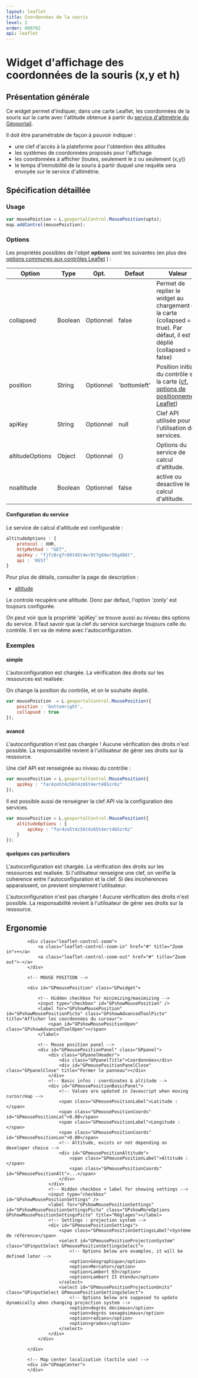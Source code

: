 ```yaml
---
layout: leaflet
title: Coordonnées de la souris
level: 2
order: 000702
api: leaflet
---
```


# Widget d'affichage des coordonnées de la souris (x,y et h)

## Présentation générale

Ce widget permet d'indiquer, dans une carte Leaflet, les coordonnées de la souris sur la carte avec l'altitude obtenue à partir du [service d'altimétrie du Géoportail](http://api.ign.fr/tech-docs-js/fr/developpeur/alti.html).

Il doit être paramétrable de façon à pouvoir indiquer : 

* une clef d'accès à la plateforme pour l'obtention des altitudes
* les systèmes de coordonnées proposés pour l'affichage
* les coordonnées à afficher (toutes, seulement le z ou seulement (x,y))
* le temps d'immobilité de la souris à partir duquel une requête sera envoyée sur le service d'altimétrie. 


## Spécification détaillée

### Usage

``` javascript
var mousePoistion = L.geoportalControl.MousePosition(opts);
map.addControl(mousePoistion);
```

### Options

Les propriétés possibles de l'objet **options** sont les suivantes 
(en plus des [options communes aux contrôles Leaflet](http://leafletjs.com/reference.html#control) ) :

Option      |  Type   |    Opt.   | Defaut    | Valeur
-|-|-|-|-|
collapsed   | Boolean | Optionnel | false     | Permet de replier le widget au chargement de la carte (collapsed = true). Par défaut, il est déplié (collapsed = false)
position    | String  | Optionnel | 'bottomleft' | Position initiale du contrôle sur la carte ([cf. options de positionnement Leaflet](http://leafletjs.com/reference.html#control-positions))
apiKey      | String  | Optionnel | null      | Clef API utilisée pour l'utilisation des services.
altitudeOptions | Object | Optionnel | {}     | Options du service de calcul d'altitude.
noaltitude  | Boolean | Optionnel | false     | active ou desactive le calcul d'altitude.

#### Configuration du service

Le service de calcul d'altitude est configurable :

``` javascript
altitudeOptions : {
    protocol : XHR,
    httpMethod : "GET",
    apiKey : "fjfz8rg7r89t45t4er8t7g84er56g486t",
    api : 'REST'
}
```

Pour plus de détails, consulter la page de description :
- [altitude](./../bibacces/dd_services_altimetrie.html)

Le controle recupère une altitude. 
Donc par defaut, l'option 'zonly' est toujours configurée.

On peut voir que la propriété 'apiKey' se trouve aussi au niveau des options du service.
Il faut savoir que la clef du service surcharge toujours celle du contrôle. 
Il en va de même avec l'autoconfiguration.

### Exemples

#### simple

L'autoconfiguration est chargée.
La vérification des droits sur les ressources est realisée.

On change la position du contrôle, et on le souhaite deplié.

``` javascript
var mousePoistion  = L.geoportalControl.MousePosition({
    position : 'bottomright',
    collapsed : true
});
```

#### avancé

L'autoconfiguration n'est pas chargée !
Aucune vérification des droits n'est possible.
La responsabilité revient à l'utilisateur de gérer ses droits sur la ressource.

Une clef API est renseignée au niveau du contrôle :

``` javascript
var mousePosition = L.geoportalControl.MousePosition({
    apiKey : "far4ze5t4z56t4z65t4ert465zr6z"
});
```

Il est possible aussi de renseigner la clef API via la configuration des services.

``` javascript
var mousePosition = L.geoportalControl.MousePosition({
    altitudeOptions : {
        apiKey : "far4ze5t4z56t4z65t4ert465zr6z"
    }
});
```

#### quelques cas particuliers

L'autoconfiguration est chargée.
La vérification des droits sur les ressources est realisée.
Si l'utilisateur renseigne une clef, on verifie la coherence entre l'autoconfiguration 
et la clef. Si des incoherences apparaissent, on previent simplement l'utilisateur.

L'autoconfiguration n'est pas chargée !
Aucune vérification des droits n'est possible.
La responsabilité revient à l'utilisateur de gérer ses droits sur la ressource.


## Ergonomie
    

<div id="viewerDiv">
            
            <div class="leaflet-control-zoom">
                <a class="leaflet-control-zoom-in" href="#" title="Zoom in">+</a>
                <a class="leaflet-control-zoom-out" href="#" title="Zoom out">-</a>
            </div>
            
            <!-- MOUSE POSITION -->
            
            <div id="GPmousePosition" class="GPwidget">
                
                <!-- Hidden checkbox for minimizing/maximizing -->
                <input type="checkbox" id="GPshowMousePosition" />
                <label for="GPshowMousePosition" id="GPshowMousePositionPicto" class="GPshowAdvancedToolPicto" title="Afficher les coordonnées du curseur">
                    <span id="GPshowMousePositionOpen" class="GPshowAdvancedToolOpen"></span>
                </label>
                
                <!-- Mouse position panel -->
                <div id="GPmousePositionPanel" class="GPpanel">
                    <div class="GPpanelHeader">
                        <div class="GPpanelTitle">Coordonnées</div>
                        <div id="GPmousePositionPanelClose" class="GPpanelClose" title="Fermer le panneau"></div>
                    </div>
                    <!-- Basic infos : coordinates & altitude -->
                    <div id="GPmousePositionBasicPanel">
                        <!-- Values are updated in Javascript when moving curosr/map -->
                        <span class="GPmousePositionLabel">Latitude : </span>
                        <span class="GPmousePositionCoords" id="GPmousePositionLat">0.00</span>
                        <span class="GPmousePositionLabel">Longitude : </span>
                        <span class="GPmousePositionCoords" id="GPmousePositionLon">0.00</span>
                        <!-- Altitude, exists or not depending on developer choice -->
                        <div id="GPmousePositionAltitude">
                            <span class="GPmousePositionLabel">Altitude : </span>
                            <span class="GPmousePositionCoords" id="GPmousePositionAlt">...</span>
                        </div>
                    </div>
                    <!-- Hidden checkbox + label for showing settings -->
                    <input type="checkbox" id="GPshowMousePositionSettings" />
                    <label for="GPshowMousePositionSettings" id="GPshowMousePositionSettingsPicto" class="GPshowMoreOptions GPshowMousePositionSettingsPicto" title="Réglages"></label>
                    <!-- Settings : projection system -->
                    <div id="GPmousePositionSettings">
                        <span class="GPmousePositionSettingsLabel">Système de référence</span>
                        <select id="GPmousePositionProjectionSystem" class="GPinputSelect GPmousePositionSettingsSelect">
                            <!-- Options below are examples, it will be defined later -->
                            <option>Géographique</option>
                            <option>Mercator</option>
                            <option>Lambert 93</option>
                            <option>Lambert II étendu</option>
                        </select>
                        <select id="GPmousePositionProjectionUnits" class="GPinputSelect GPmousePositionSettingsSelect">
                            <!-- Options below are supposed to update dynamically when changing projection system -->
                            <option>degrés décimaux</option>
                            <option>degrés sexagésimaux</option>
                            <option>radians</option>
                            <option>grades</option>
                        </select>
                    </div>
                </div>
                
            </div>
            
            <!-- Map center localisation (tactile use) -->
            <div id="GPmapCenter">
            </div>
        
</div>

